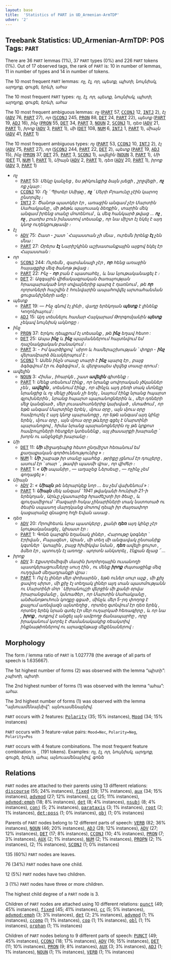 ```yaml
---
layout: base
title:  'Statistics of PART in UD_Armenian-ArmTDP'
udver: '2'
---
```


## Treebank Statistics: UD_Armenian-ArmTDP: POS Tags: `PART`

There are 36 `PART` lemmas (1%), 37 `PART` types (0%) and 226 `PART` tokens (1%).
Out of 17 observed tags, the rank of `PART` is: 10 in number of lemmas, 11 in number of types and 14 in number of tokens.

The 10 most frequent `PART` lemmas: <em>ոչ, էլ, որ, պետք, պիտի, նույնիսկ, արդյոք, գուցե, երևի, ահա</em>

The 10 most frequent `PART` types:  <em>ոչ, էլ, որ, պետք, նույնիսկ, պիտի, արդյոք, գուցե, երևի, ահա</em>

The 10 most frequent ambiguous lemmas: <em>ոչ</em> (<tt><a href="hy_armtdp-pos-PART.html">PART</a></tt> 57, <tt><a href="hy_armtdp-pos-CCONJ.html">CCONJ</a></tt> 12, <tt><a href="hy_armtdp-pos-INTJ.html">INTJ</a></tt> 2), <em>էլ</em> (<tt><a href="hy_armtdp-pos-ADV.html">ADV</a></tt> 76, <tt><a href="hy_armtdp-pos-PART.html">PART</a></tt> 27), <em>որ</em> (<tt><a href="hy_armtdp-pos-SCONJ.html">SCONJ</a></tt> 245, <tt><a href="hy_armtdp-pos-PRON.html">PRON</a></tt> 88, <tt><a href="hy_armtdp-pos-DET.html">DET</a></tt> 24, <tt><a href="hy_armtdp-pos-PART.html">PART</a></tt> 22), <em>պետք</em> (<tt><a href="hy_armtdp-pos-PART.html">PART</a></tt> 19, <tt><a href="hy_armtdp-pos-ADJ.html">ADJ</a></tt> 16), <em>ինչ</em> (<tt><a href="hy_armtdp-pos-PRON.html">PRON</a></tt> 55, <tt><a href="hy_armtdp-pos-DET.html">DET</a></tt> 34, <tt><a href="hy_armtdp-pos-PART.html">PART</a></tt> 3, <tt><a href="hy_armtdp-pos-NOUN.html">NOUN</a></tt> 2, <tt><a href="hy_armtdp-pos-SCONJ.html">SCONJ</a></tt> 1), <em>դեռ</em> (<tt><a href="hy_armtdp-pos-ADV.html">ADV</a></tt> 21, <tt><a href="hy_armtdp-pos-PART.html">PART</a></tt> 1), <em>իրոք</em> (<tt><a href="hy_armtdp-pos-ADV.html">ADV</a></tt> 3, <tt><a href="hy_armtdp-pos-PART.html">PART</a></tt> 1), <em>մի</em> (<tt><a href="hy_armtdp-pos-DET.html">DET</a></tt> 108, <tt><a href="hy_armtdp-pos-NUM.html">NUM</a></tt> 6, <tt><a href="hy_armtdp-pos-INTJ.html">INTJ</a></tt> 1, <tt><a href="hy_armtdp-pos-PART.html">PART</a></tt> 1), <em>միայն</em> (<tt><a href="hy_armtdp-pos-ADV.html">ADV</a></tt> 41, <tt><a href="hy_armtdp-pos-PART.html">PART</a></tt> 1)

The 10 most frequent ambiguous types:  <em>ոչ</em> (<tt><a href="hy_armtdp-pos-PART.html">PART</a></tt> 53, <tt><a href="hy_armtdp-pos-CCONJ.html">CCONJ</a></tt> 10, <tt><a href="hy_armtdp-pos-INTJ.html">INTJ</a></tt> 2), <em>էլ</em> (<tt><a href="hy_armtdp-pos-ADV.html">ADV</a></tt> 75, <tt><a href="hy_armtdp-pos-PART.html">PART</a></tt> 27), <em>որ</em> (<tt><a href="hy_armtdp-pos-SCONJ.html">SCONJ</a></tt> 244, <tt><a href="hy_armtdp-pos-PART.html">PART</a></tt> 22, <tt><a href="hy_armtdp-pos-DET.html">DET</a></tt> 2), <em>պետք</em> (<tt><a href="hy_armtdp-pos-PART.html">PART</a></tt> 19, <tt><a href="hy_armtdp-pos-ADJ.html">ADJ</a></tt> 15), <em>ինչ</em> (<tt><a href="hy_armtdp-pos-PRON.html">PRON</a></tt> 37, <tt><a href="hy_armtdp-pos-DET.html">DET</a></tt> 25, <tt><a href="hy_armtdp-pos-PART.html">PART</a></tt> 3, <tt><a href="hy_armtdp-pos-SCONJ.html">SCONJ</a></tt> 1), <em>ավելին</em> (<tt><a href="hy_armtdp-pos-NOUN.html">NOUN</a></tt> 3, <tt><a href="hy_armtdp-pos-PART.html">PART</a></tt> 1), <em>Մի</em> (<tt><a href="hy_armtdp-pos-DET.html">DET</a></tt> 11, <tt><a href="hy_armtdp-pos-NUM.html">NUM</a></tt> 1, <tt><a href="hy_armtdp-pos-PART.html">PART</a></tt> 1), <em>Միայն</em> (<tt><a href="hy_armtdp-pos-ADV.html">ADV</a></tt> 2, <tt><a href="hy_armtdp-pos-PART.html">PART</a></tt> 1), <em>դեռ</em> (<tt><a href="hy_armtdp-pos-ADV.html">ADV</a></tt> 20, <tt><a href="hy_armtdp-pos-PART.html">PART</a></tt> 1), <em>իրոք</em> (<tt><a href="hy_armtdp-pos-ADV.html">ADV</a></tt> 3, <tt><a href="hy_armtdp-pos-PART.html">PART</a></tt> 1)


* <em>ոչ</em>
  * <tt><a href="hy_armtdp-pos-PART.html">PART</a></tt> 53: <em>Մեկը կանչեց , ես թիկունքից ձայն լսեցի , շրջվեցի , <b>ոչ</b> ոք չկար :</em>
  * <tt><a href="hy_armtdp-pos-CCONJ.html">CCONJ</a></tt> 10: <em>Ոչ ՛ Պիտեր Սմիթը , <b>ոչ</b> ՛ Մերի Բրաունը չէին կարող ընտրվել ։</em>
  * <tt><a href="hy_armtdp-pos-INTJ.html">INTJ</a></tt> 2: <em>Ծանոթ պատկեր էր , առաջին անգամ չէր Մարտին Սահակյանը , մի թեթև պայուսակ ձեռքին , տարին մեկ անգամ իրենց տանը մոտենում , և մեզ հանկարծ թվաց ... <b>ոչ</b> , <b>ոչ</b> , բառիս բուն իմաստով տեսանք , որ նա միշտ էլ եկել է այդ կնոջ ուղեկցությամբ ։</em>
* <em>էլ</em>
  * <tt><a href="hy_armtdp-pos-ADV.html">ADV</a></tt> 75: <em>Շատ - շատ ՝ Հայաստան չի մնա , ուրեմն իրենք <b>էլ</b> չեն մնա :</em>
  * <tt><a href="hy_armtdp-pos-PART.html">PART</a></tt> 27: <em>Օրերս <b>էլ</b> Նարիշկինն աշխատանքային այցով եկել էր Հայաստան :</em>
* <em>որ</em>
  * <tt><a href="hy_armtdp-pos-SCONJ.html">SCONJ</a></tt> 244: <em>Ուրեմն , զարմանալի չէր , <b>որ</b> հենց առաջին հայացքից մեզ ծանոթ թվաց ։</em>
  * <tt><a href="hy_armtdp-pos-PART.html">PART</a></tt> 22: <em>Ինչ - <b>որ</b> բան է պատահել , և նա նյութականացել է ։</em>
  * <tt><a href="hy_armtdp-pos-DET.html">DET</a></tt> 2: <em>Ազգային վիճակագրական ծառայության հրապարակած նոր տվյալներից պարզ է դառնում , թե <b>որ</b> ոլորտների հաշվին է հունվարին ապահովվել արտահանման ցուցանիշների աճը :</em>
* <em>պետք</em>
  * <tt><a href="hy_armtdp-pos-PART.html">PART</a></tt> 19: <em>— Ինչ գնով էլ լինի , վաղը երեկոյան <b>պետք</b> է լինենք Կողոնիայում :</em>
  * <tt><a href="hy_armtdp-pos-ADJ.html">ADJ</a></tt> 15: <em>Այդ տեսնելու համար Հայկարամ Թորգոմյանին <b>պետք</b> չեկավ նույնիսկ ակնոցը ։</em>
* <em>ինչ</em>
  * <tt><a href="hy_armtdp-pos-PRON.html">PRON</a></tt> 37: <em>Երկու դեպքում էլ տեսանք , թե <b>ինչ</b> եղավ հետո :</em>
  * <tt><a href="hy_armtdp-pos-DET.html">DET</a></tt> 25: <em>Ապա <b>ինչ</b> և <b>ինչ</b> պայմաններում հայտնվում եմ դաշնակցական բանակում ։</em>
  * <tt><a href="hy_armtdp-pos-PART.html">PART</a></tt> 3: <em>- Իմ կարծիքով ՝ սիրո և համերաշխության ՝ փոքր - <b>ինչ</b> վերամբարձ ձևակերպում է ։</em>
  * <tt><a href="hy_armtdp-pos-SCONJ.html">SCONJ</a></tt> 1: <em>Ամեն ինչն տասը տարի է <b>ինչ</b> պարզ էր , բայց ձգձգվում էր ու ձգձգվում , և վերջապես փլվեց տասը օրում :</em>
* <em>ավելին</em>
  * <tt><a href="hy_armtdp-pos-NOUN.html">NOUN</a></tt> 3: <em>Հիմա , իհարկե , շատ <b>ավելին</b> գիտենք ։</em>
  * <tt><a href="hy_armtdp-pos-PART.html">PART</a></tt> 1: <em>Մենք տեսնում էինք , որ նրանք սովորական լծկաններ չեն , <b>ավելին</b> , տեսնում էինք , որ մինչև այդ բեռի տակ մտնելը նրանցից և ոչ մեկը լծկան չի եղել , նայում էինք նրանց հպարտ գլուխներին , նրանց հպարտ պարանոցներին և , մեր դռների մեջ կանգնած , մեր լուսամուտներից կախված , մտածում , որ եթե անգամ Մարտինը երեկ , մյուս օրը , այն մյուս օրը համբուրել է այդ կնոջ պարանոցը , որ եթե անգամ այդ կինը երեկ , մյուս օրը , այն մյուս օրը թևերը գցել է Մարտինի պարանոցով , հիմա նրանց պարանոցներին ոչ թե կրքոտ համբույրների հետքեր կտեսնենք , այլ լծասարքի խարանը ՝ խորն ու անջնջելի խարանը ։</em>
* <em>Մի</em>
  * <tt><a href="hy_armtdp-pos-DET.html">DET</a></tt> 11: <em><b>Մի</b> միջադեպից հետո ընդմիշտ հեռանում եմ քաղաքական գործունեությունից » ։</em>
  * <tt><a href="hy_armtdp-pos-NUM.html">NUM</a></tt> 1: <em><b>Մի</b> շաբաթ իր տանը պահեց . թրիքը լցնում էր դույլերը , ասում էր ՝ տար ՛ , թափի պասմի վրա , որ վիժեր ։</em>
  * <tt><a href="hy_armtdp-pos-PART.html">PART</a></tt> 1: <em>« <b>Մի</b> սպանիր , — աղաչեց Ներսեսը , — ոչինչ չեմ գողացել » :</em>
* <em>Միայն</em>
  * <tt><a href="hy_armtdp-pos-ADV.html">ADV</a></tt> 2: <em>« <b>Միայն</b> թե ներարկեք նոր ... ես չեմ վախենում » :</em>
  * <tt><a href="hy_armtdp-pos-PART.html">PART</a></tt> 1: <em><b>Միայն</b> մեկ անգամ ՝ 1941 թվականի հունիսի 21-ի երեկոյան , Արևը չկատարեց հրաժեշտի իր ծեսը , և գյուղամիջում ՝ Բազարի հսկա չինարիների տակ նստոտած ու ծեսին սպասող մարդկանց մոտով դեպի իր ժայռափոր կացարանը գնացող հղի Եվան ասաց .</em>
* <em>դեռ</em>
  * <tt><a href="hy_armtdp-pos-ADV.html">ADV</a></tt> 20: <em>Որովհետև նրա պատկերը , քանի <b>դեռ</b> այդ կինը չէր նյութականացել , կիսատ էր ։</em>
  * <tt><a href="hy_armtdp-pos-PART.html">PART</a></tt> 1: <em>Գոնե կարգին եղանակ լիներ , Հարութը կօգներ ՝ Էրիվան , Բայազետ , Արան , մի տեղ մի անզավակ ընտանիք կգտներ ՝ կտային , բայց հիմիկվա նման , <b>դեռ</b> ավելի ցուրտ , ձմեռ էր , պտուղն էլ առողջ . պորտն անկտրել , էնքան ճչաց ՜ ...</em>
* <em>իրոք</em>
  * <tt><a href="hy_armtdp-pos-ADV.html">ADV</a></tt> 3: <em>Էքստրեմիզմի մասին խորհրդային ուսանողի պատկերացումները սուղ էին , ու մենք <b>իրոք</b> ժպտացինք մեզ ուղղված մեղադրանքի վրա :</em>
  * <tt><a href="hy_armtdp-pos-PART.html">PART</a></tt> 1: <em>Ով էլ լիներ մեր փոխարեն , եթե ուներ սուր աչք , մի քիչ ցավող սիրտ , մի քիչ էլ տեղյակ լիներ այդ տան պատմությանն ու Մարտինի մոր ՝ Սիրանույշի վերջին մի քանի օրվա իրարանցմանը , կմտածեր , որ Մարտին Սահակյանը , անծանոթուհուն կողքը գցած , մինչև մեր 5-րդ փողոց է քայլում առնվազն այնտեղից , որտեղ գտնվում էր դեռ երեկ , որտեղ երեկ նրան գտել էր մեր ուղարկած հեռագիրը , և որ նա , <b>իրոք</b> , ոտքով է անցել այն ամբողջ ճանապարհը , որը իրականում կտրել է ժամանակակից ռեակտիվ ինքնաթիռներով ու արագընթաց մեքենաներով ։</em>

## Morphology

The form / lemma ratio of `PART` is 1.027778 (the average of all parts of speech is 1.635667).

The 1st highest number of forms (2) was observed with the lemma “պիտի”: <em>չպիտի, պիտի</em>.

The 2nd highest number of forms (1) was observed with the lemma “ահա”: <em>ահա</em>.

The 3rd highest number of forms (1) was observed with the lemma “այնուամենայնիվ”: <em>այնուամենայնիվ</em>.

`PART` occurs with 2 features: <tt><a href="hy_armtdp-feat-Polarity.html">Polarity</a></tt> (35; 15% instances), <tt><a href="hy_armtdp-feat-Mood.html">Mood</a></tt> (34; 15% instances)

`PART` occurs with 3 feature-value pairs: `Mood=Nec`, `Polarity=Neg`, `Polarity=Pos`

`PART` occurs with 4 feature combinations.
The most frequent feature combination is `_` (191 tokens).
Examples: <em>ոչ, էլ, որ, նույնիսկ, արդյոք, գուցե, երևի, ահա, այնուամենայնիվ, գոնե</em>


## Relations

`PART` nodes are attached to their parents using 13 different relations: <tt><a href="hy_armtdp-dep-discourse.html">discourse</a></tt> (55; 24% instances), <tt><a href="hy_armtdp-dep-fixed.html">fixed</a></tt> (39; 17% instances), <tt><a href="hy_armtdp-dep-aux.html">aux</a></tt> (34; 15% instances), <tt><a href="hy_armtdp-dep-advmod.html">advmod</a></tt> (27; 12% instances), <tt><a href="hy_armtdp-dep-cc.html">cc</a></tt> (25; 11% instances), <tt><a href="hy_armtdp-dep-advmod-emph.html">advmod:emph</a></tt> (18; 8% instances), <tt><a href="hy_armtdp-dep-det.html">det</a></tt> (8; 4% instances), <tt><a href="hy_armtdp-dep-nsubj.html">nsubj</a></tt> (8; 4% instances), <tt><a href="hy_armtdp-dep-conj.html">conj</a></tt> (5; 2% instances), <tt><a href="hy_armtdp-dep-parataxis.html">parataxis</a></tt> (3; 1% instances), <tt><a href="hy_armtdp-dep-root.html">root</a></tt> (2; 1% instances), <tt><a href="hy_armtdp-dep-det-poss.html">det:poss</a></tt> (1; 0% instances), <tt><a href="hy_armtdp-dep-obj.html">obj</a></tt> (1; 0% instances)

Parents of `PART` nodes belong to 12 different parts of speech: <tt><a href="hy_armtdp-pos-VERB.html">VERB</a></tt> (82; 36% instances), <tt><a href="hy_armtdp-pos-NOUN.html">NOUN</a></tt> (46; 20% instances), <tt><a href="hy_armtdp-pos-ADJ.html">ADJ</a></tt> (28; 12% instances), <tt><a href="hy_armtdp-pos-ADV.html">ADV</a></tt> (27; 12% instances), <tt><a href="hy_armtdp-pos-DET.html">DET</a></tt> (17; 8% instances), <tt><a href="hy_armtdp-pos-CCONJ.html">CCONJ</a></tt> (10; 4% instances), <tt><a href="hy_armtdp-pos-PRON.html">PRON</a></tt> (7; 3% instances), <tt><a href="hy_armtdp-pos-AUX.html">AUX</a></tt> (2; 1% instances), <tt><a href="hy_armtdp-pos-NUM.html">NUM</a></tt> (2; 1% instances), <tt><a href="hy_armtdp-pos-PROPN.html">PROPN</a></tt> (2; 1% instances),  (2; 1% instances), <tt><a href="hy_armtdp-pos-SCONJ.html">SCONJ</a></tt> (1; 0% instances)

135 (60%) `PART` nodes are leaves.

76 (34%) `PART` nodes have one child.

12 (5%) `PART` nodes have two children.

3 (1%) `PART` nodes have three or more children.

The highest child degree of a `PART` node is 3.

Children of `PART` nodes are attached using 10 different relations: <tt><a href="hy_armtdp-dep-punct.html">punct</a></tt> (49; 45% instances), <tt><a href="hy_armtdp-dep-fixed.html">fixed</a></tt> (45; 41% instances), <tt><a href="hy_armtdp-dep-cc.html">cc</a></tt> (5; 5% instances), <tt><a href="hy_armtdp-dep-advmod-emph.html">advmod:emph</a></tt> (3; 3% instances), <tt><a href="hy_armtdp-dep-det.html">det</a></tt> (2; 2% instances), <tt><a href="hy_armtdp-dep-advmod.html">advmod</a></tt> (1; 1% instances), <tt><a href="hy_armtdp-dep-ccomp.html">ccomp</a></tt> (1; 1% instances), <tt><a href="hy_armtdp-dep-cop.html">cop</a></tt> (1; 1% instances), <tt><a href="hy_armtdp-dep-obl.html">obl</a></tt> (1; 1% instances), <tt><a href="hy_armtdp-dep-orphan.html">orphan</a></tt> (1; 1% instances)

Children of `PART` nodes belong to 9 different parts of speech: <tt><a href="hy_armtdp-pos-PUNCT.html">PUNCT</a></tt> (49; 45% instances), <tt><a href="hy_armtdp-pos-CCONJ.html">CCONJ</a></tt> (18; 17% instances), <tt><a href="hy_armtdp-pos-ADV.html">ADV</a></tt> (16; 15% instances), <tt><a href="hy_armtdp-pos-DET.html">DET</a></tt> (11; 10% instances), <tt><a href="hy_armtdp-pos-PRON.html">PRON</a></tt> (9; 8% instances), <tt><a href="hy_armtdp-pos-AUX.html">AUX</a></tt> (3; 3% instances), <tt><a href="hy_armtdp-pos-ADJ.html">ADJ</a></tt> (1; 1% instances), <tt><a href="hy_armtdp-pos-NOUN.html">NOUN</a></tt> (1; 1% instances), <tt><a href="hy_armtdp-pos-VERB.html">VERB</a></tt> (1; 1% instances)

